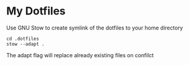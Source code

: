 # My Dotfiles

Use GNU Stow to create symlink of the dotfiles to your home directory

```
cd .dotfiles
stow --adapt .
```

The adapt flag will replace already existing files on confilct
